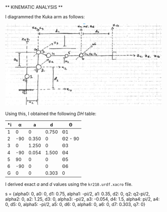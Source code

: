 
[diagram1]: ./misc_images/diagram1.png

** KINEMATIC ANALYSIS **



I diagrammed the Kuka arm as follows:

![alt text][diagram1]


Using this, I obtained the following *DH* table:

***i** | **α** | **a** | **d** | **Θ**
--- | --- | --- | --- | --- |
1 | 0 | 0 | 0.750 | Θ1
2 | -90 | 0.350 | 0 | Θ2 - 90
3 | 0 | 1.250 | 0 | Θ3
4 | -90 | 0.054 | 1.500 | Θ4
5 | 90 | 0 | 0 | Θ5
6 | -90 | 0 | 0 | Θ6
G | 0 | 0 | 0.303 | 0

I derived exact *a* and *d* values using the `kr210.urdf.xacro` file.

s = {alpha0: 0,      a0:   0,      d1: 0.75,
    alpha1: -pi/2,  a1: 0.35,     d2: 0,      q2: q2-pi/2,
    alpha2: 0,      a2: 1.25,     d3: 0,
    alpha3: -pi/2,  a3: -0.054,   d4: 1.5,
    alpha4: pi/2,   a4:   0,      d5: 0,
    alpha5: -pi/2,  a5: 0,        d6: 0,
    alpha6: 0,      a6: 0,        d7: 0.303,  q7: 0}
